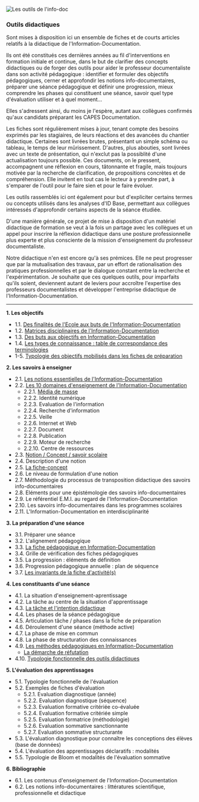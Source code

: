 ![Les outils de l'info-doc](http://i.imgur.com/AmGSHNN.jpg)

### Outils didactiques

Sont mises à disposition ici un ensemble de fiches et de courts articles relatifs à la didactique de l'Information-Documentation.

Ils ont été constitués ces dernières années au fil d'interventions en formation initiale et continue, dans le but de clarifier des concepts didactiques ou de forger des outils pour aider le professeur documentaliste dans son activité pédagogique : identifier et formuler des objectifs pédagogiques, cerner et approfondir les notions info-documentaires, préparer une séance pédagogique et définir une progression, mieux comprendre les phases qui constituent une séance, savoir quel type d'évaluation utiliser et à quel moment...

Elles s'adressent ainsi, du moins je l'espère, autant aux collègues confirmés qu'aux candidats préparant les CAPES Documentation.

Les fiches sont régulièrement mises à jour, tenant compte des besoins exprimés par les stagiaires, de leurs réactions et des avancées du chantier didactique. Certaines sont livrées brutes, présentant un simple schéma ou tableau, le temps de leur mûrissement. D'autres, plus abouties, sont livrées avec un texte de présentation, qui n'exclut pas la possiblité d'une actualisation toujours possible. Ces documents, on le pressent, accompagnent une réflexion en cours, tâtonnante et fragile, mais toujours motivée par la recherche de clarification, de propositions concrètes et de compréhension. Elle invitent en tout cas le lecteur à y prendre part, à s'emparer de l'outil pour le faire sien et pour le faire évoluer. 

Les outils rassemblés ici ont également pour but d'expliciter certains termes ou concepts utilisés dans les analyses d'ID Base, permettant aux collègues intéressés d'approfondir certains aspects de la séance étudiée.

D'une manière générale, ce projet de mise à disposition d'un matériel didactique de formation se veut à la fois un partage avec les collègues et un appel pour inscrire la réflexion didactique dans une posture professionnelle plus experte et plus consciente de la mission d'enseignement du professeur documentaliste.

Notre didactique n'en est encore qu'à ses prémices. Elle ne peut progresser que par la mutualisation des travaux, par un effort de rationalisation des pratiques professionnelles et par le dialogue constant entre la recherche et l'expérimentation. Je souhaite que ces quelques outils, pour imparfaits qu'ils soient, deviennent autant de leviers pour accroître l'expertise des professeurs documentalistes et développer l'entreprise didactique de l'Information-Documentation. 


 -------------------------
 
**1. Les objectifs**

- 1.1. [Des finalités de l'Ecole aux buts de l'Information-Documentation](http://lestroiscouronnes.esmeree.fr/outils/des-finalites-de-l-ecole-aux-buts-de-l-information-documentation)
- 1.2. [Matrices disciplinaires de l'Information-Documentation](http://lestroiscouronnes.esmeree.fr/didactique-information/les-trois-matrices-disciplinaires-de-l-information-documentation)
- 1.3. [Des buts aux objectifs en Information-Documentation](http://lestroiscouronnes.esmeree.fr/outils/des-buts-aux-objectifs-en-information-documentation)
- 1.4. [Les types de connaissance : table de correspondance des terminologies](http://lestroiscouronnes.esmeree.fr/outils/les-types-de-connaissance-table-de-correspondance-des-terminologies)
- 1-5. [Typologie des objectifs mobilisés dans les fiches de préparation](http://lestroiscouronnes.esmeree.fr/outils/typologie-des-objectifs-mobilises-dans-les-fiches-de-preparation)

**2. Les savoirs à enseigner**

- 2.1. [Les notions essentielles de l'Information-Documentation](http://lestroiscouronnes.esmeree.fr/outils/les-notions-essentielles-de-l-information-documentation)
- 2.2. [Les 10 domaines d'enseignement de l'Information-Documentation](http://lestroiscouronnes.esmeree.fr/didactique-information/l-information-documentation-en-dix-tableaux)
     - 2.2.1. [Média de masse](http://lestroiscouronnes.esmeree.fr/didactique-information/media-de-masse-domaine-d-enseignement-de-l-information-documentation)
     - 2.2.2. Identité numérique
     - 2.2.3. Evaluation de l'information
     - 2.2.4. Recherche d'information
     - 2.2.5. Veille
     - 2.2.6. Internet et Web
     - 2.2.7. Document
     - 2.2.8. Publication
     - 2.2.9. Moteur de recherche
     - 2.2.10. Centre de ressources
- 2.3. [Notion / Concept / savoir scolaire](http://lestroiscouronnes.esmeree.fr/outils/concept-notion-savoir-scolaire)
- 2.4. Description d'une notion
- 2.5. [La fiche-concept](http://lestroiscouronnes.esmeree.fr/outils/la-fiche-concept) 
- 2.6. Le niveau de formulation d'une notion
- 2.7. Méthodologie du processus de transposition didactique des savoirs info-documentaires
- 2.8. Eléments pour une épistémologie des savoirs info-documentaires 
- 2.9. Le référentiel E.M.I. au regard de l'Information-Documentation
- 2.10. Les savoirs info-documentaires dans les programmes scolaires
- 2.11. L'Information-Documentation en interdisciplinarité

**3. La préparation d'une séance**

- 3.1. Préparer une séance
- 3.2. L'alignement pédagogique
- 3.3. [La fiche pédagogique en Information-Documentation](http://lestroiscouronnes.esmeree.fr/outils/la-fiche-pedagogique-en-information-documentation)
- 3.4. Grille de vérification des fiches pédagogiques
- 3.5. La progression : éléments de définition
- 3.6. Progression pédagogique annuelle : plan de séquence
- 3.7. [Les invariants de la fiche d'activité(s)](http://lestroiscouronnes.esmeree.fr/outils/les-invariants-de-la-fiche-d-activite-s)

**4. Les constituants d'une séance**

- 4.1. La situation d'enseignement-aprentissage
- 4.2. La tâche au centre de la situation d'apprentissage
- 4.3. [La tâche et l'intention didactique](http://lestroiscouronnes.esmeree.fr/outils/la-tache-et-l-intention-didactique)
- 4.4. Les phases de la séance pédagogique
- 4.5. Articulation tâche / phases dans la fiche de préparation
- 4.6. Déroulement d'une séance (méthode active)
- 4.7. La phase de mise en commun
- 4.8. La phase de structuration des connaissances
- 4.9. [Les méthodes pédagogiques en Information-Documentation](http://lestroiscouronnes.esmeree.fr/outils/les-methodes-pedagogiques-en-information-documentation)
     - [La démarche de réfutation](http://lestroiscouronnes.esmeree.fr/outils/la-demarche-de-refutation)
- 4.10. [Typologie fonctionnelle des outils didactiques](http://lestroiscouronnes.esmeree.fr/outils/fiche-eleve-fiche-pedagogique-en-information-documentation) 

**5. L'évaluation des apprentissages**

- 5.1. Typologie fonctionnelle de l'évaluation 
- 5.2. Exemples de fiches d'évaluation
     - 5.2.1. Evaluation diagnostique (année)
     - 5.2.2. Evaluation diagnostique (séquence)
     - 5.2.3. Evaluation formative critériée co-évaluée
     - 5.2.4. Evaluation formative critériée simple
     - 5.2.5. Evaluation formatrice (méthodologie)
     - 5.2.6. Evaluation sommative sanctionnante
     - 5.2.7. Evaluation sommative structurante
- 5.3. L'évaluation diagnostique pour connaître les conceptions des élèves (base de données)
- 5.4. L'évaluation des apprentissages déclaratifs : modalités
- 5.5. Typologie de Bloom et modalités de l'évaluation sommative

**6. Bibliographie**

- 6.1. Les contenus d'enseignement de l'Information-Documentation
- 6.2. Les notions info-documentaires : littératures scientifique, professionnelle et didactique

     
